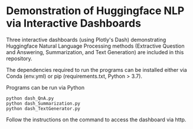 # Demonstration of Huggingface NLP via Interactive Dashboards

Three interactive dashboards (using Plotly's Dash) demonstrating Huggingface Natural Language Processing methods (Extractive Question and Answering, Summarization, and Text Generation) are included in this repository.

The dependencies required to run the programs can be installed either via Conda (env.yml) or pip (requirements.txt, Python > 3.7).

Programs can be run via Python
```
python dash_QnA.py
python dash_Summarization.py
python dash_TextGenerator.py
```
Follow the instructions on the command to access the dashboard via http. 
